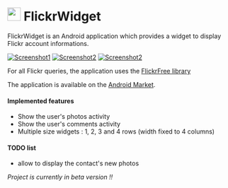 <img src="https://www.sugarsync.com/pf/D723522_6913874_00521" width="30" height="30"/> FlickrWidget
============

FlickrWidget is an Android application which provides a widget to display Flickr account informations.

[![Screenshot1](http://farm6.static.flickr.com/5097/5534340423_828e3e3464_m_d.jpg)](http://www.flickr.com/photos/goukely/5534340423/)
[![Screenshot2](http://farm6.static.flickr.com/5180/5536616903_f2f5a8230a_m_d.jpg)](http://www.flickr.com/photos/goukely/5536616903/)
[![Screenshot2](http://farm6.static.flickr.com/5179/5577583384_9f160c9b18_m_d.jpg)](http://www.flickr.com/photos/goukely/5577583384/)

For all Flickr queries, the application uses the [FlickrFree library][FlickrFree-Library]

The application is available on the [Android Market][AM].

#### Implemented features

* Show the user's photos activity
* Show the user's comments activity
* Multiple size widgets : 1, 2, 3 and 4 rows (width fixed to 4 columns)


#### TODO list

* allow to display the contact's new photos


_Project is currently in beta version !!_

[FlickrFree-Library]: https://github.com/tbruyelle/FlickrFree-Library
[AM]: https://market.android.com/details?id=com.kamosoft.flickrwidget
